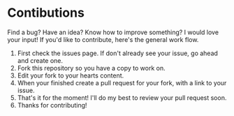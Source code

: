 <h1> Contibutions </h1>

Find a bug? Have an idea? Know how to improve something? I would love your input! If you'd like to contribute, here's the general work flow.

1. First check the issues page. If don't already see your issue, go ahead and create one.
2. Fork this repository so you have a copy to work on.
3. Edit your fork to your hearts content.
4. When your finished create a pull request for your fork, with a link to your issue.
5. That's it for the moment! I'll do my best to review your pull request soon.
6. Thanks for contributing!
